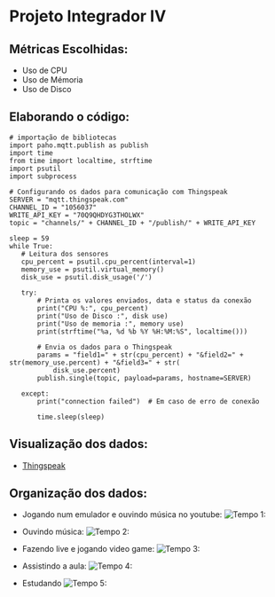 # Projeto Integrador IV 

## Métricas Escolhidas: 
 * Uso  de CPU 	
 * Uso de Mémoria 	
 * Uso de Disco

## Elaborando o código:
~~~phython
# importação de bibliotecas
import paho.mqtt.publish as publish
import time
from time import localtime, strftime
import psutil
import subprocess

# Configurando os dados para comunicação com Thingspeak
SERVER = "mqtt.thingspeak.com"
CHANNEL_ID = "1056037"
WRITE_API_KEY = "70Q9QHDYG3THOLWX"
topic = "channels/" + CHANNEL_ID + "/publish/" + WRITE_API_KEY

sleep = 59
while True:
   # Leitura dos sensores
   cpu_percent = psutil.cpu_percent(interval=1)
   memory_use = psutil.virtual_memory()
   disk_use = psutil.disk_usage('/')

   try:
       # Printa os valores enviados, data e status da conexão
       print("CPU %:", cpu_percent)
       print("Uso de Disco :", disk use)
       print("Uso de memoria :", memory use)
       print(strftime("%a, %d %b %Y %H:%M:%S", localtime()))

       # Envia os dados para o Thingspeak
       params = "field1=" + str(cpu_percent) + "&field2=" + str(memory_use.percent) + "&field3=" + str(
           disk_use.percent)
       publish.single(topic, payload=params, hostname=SERVER)

   except:
       print("connection failed")  # Em caso de erro de conexão

       time.sleep(sleep)
~~~
      
   ## Visualização dos dados:    
   * [Thingspeak](https://thingspeak.com/channels/1056037)
   
  ## Organização dos dados:
  * Jogando num emulador e ouvindo música no youtube:
  ![Tempo 1:](https://media.discordapp.net/attachments/738492246583803997/747509523819921528/foto_1_trabalho_PI_VI.png?width=1024&height=587)
  
  * Ouvindo música:
  ![Tempo 2:](https://media.discordapp.net/attachments/738492246583803997/748241872287170681/foto_5_trabalho_PI_VI.png?width=906&height=586)
  
  * Fazendo live e jogando video game:
  ![Tempo 3:](https://media.discordapp.net/attachments/738492246583803997/747629081348014130/foto_2_trabalho_PI_VI.png?width=956&height=586)
  
  * Assistindo a aula:
  ![Tempo 4:](https://media.discordapp.net/attachments/738492246583803997/747968586693345370/foto_3_trabalho_PI_VI.png?width=1034&height=586)
  
  * Estudando
  ![Tempo 5:](https://media.discordapp.net/attachments/738492246583803997/748203686852821032/foto_4_trabalho_PI_VI.png?width=954&height=587)
      
